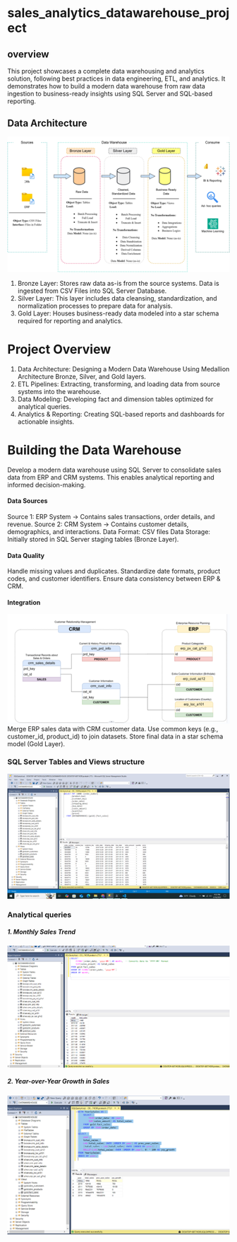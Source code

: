 # sales_analytics_datawarehouse_project

## overview

 This project showcases a complete data warehousing and analytics solution, following  best practices in data engineering, ETL, and analytics. It demonstrates how to build a modern data warehouse from raw data ingestion to business-ready insights using SQL Server and SQL-based reporting.

 ## Data Architecture

 ![*data_architecture*](./images/data_architecture.drawio.svg "data_architecture")

1. Bronze Layer: Stores raw data as-is from the source systems. Data is ingested from CSV Files into SQL Server Database.
2. Silver Layer: This layer includes data cleansing, standardization, and normalization processes to prepare data for analysis.
3. Gold Layer: Houses business-ready data modeled into a star schema required for reporting and analytics.

# Project Overview

1. Data Architecture: Designing a Modern Data Warehouse Using Medallion Architecture Bronze, Silver, and Gold layers.
2. ETL Pipelines: Extracting, transforming, and loading data from source systems into the warehouse.
3. Data Modeling: Developing fact and dimension tables optimized for analytical queries.
4. Analytics & Reporting: Creating SQL-based reports and dashboards for actionable insights.

# Building the Data Warehouse 

Develop a modern data warehouse using SQL Server to consolidate sales data from ERP and CRM systems. This enables analytical reporting and informed decision-making.

#### Data Sources
Source 1: ERP System → Contains sales transactions, order details, and revenue.
Source 2: CRM System → Contains customer details, demographics, and interactions.
Data Format: CSV files
Data Storage: Initially stored in SQL Server staging tables (Bronze Layer).

#### Data Quality
Handle missing values and duplicates.
Standardize date formats, product codes, and customer identifiers.
Ensure data consistency between ERP & CRM.

#### Integration

![*data_integration*](./images/schema.png "data_integratios")
Merge ERP sales data with CRM customer data.
Use common keys (e.g., customer_id, product_id) to join datasets.
Store final data in a star schema model (Gold Layer).


### SQL Server Tables and Views structure
![*Tables and Views structure*](./images/sql_server_sc.png "Tables and Views structure")

### Analytical queries
##### 1. Monthly Sales Trend

![*Monthly Sales Trend*](./images/Analytical_query_1.png "Monthly Sales Trend")

##### 2. Year-over-Year Growth in Sales

![*Year-over-Year Growth in Sales*](./images/Analytical_Query_2.png "Year-over-Year Growth in Sales")
